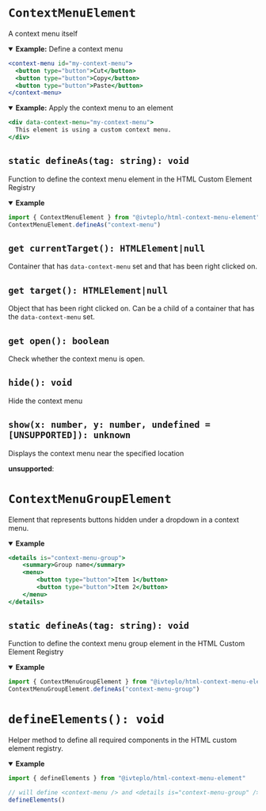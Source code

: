 # `ContextMenuElement`

A context menu itself

<details open>
<summary><b>Example:</b> Define a context menu</summary>

```jsx
<context-menu id="my-context-menu">
  <button type="button">Cut</button>
  <button type="button">Copy</button>
  <button type="button">Paste</button>
</context-menu>
```

</details>

<details open>
<summary><b>Example:</b> Apply the context menu to an element</summary>

```jsx
<div data-context-menu="my-context-menu">
  This element is using a custom context menu.
</div>
```

</details>


## `static defineAs(tag: string): void`

Function to define the context menu element in the HTML Custom Element Registry

<details open>
<summary><b>Example</b></summary>

```jsx
import { ContextMenuElement } from "@ivteplo/html-context-menu-element"
ContextMenuElement.defineAs("context-menu")
```

</details>


## `get currentTarget(): HTMLElement|null`

Container that has `data-context-menu` set
and that has been right clicked on.


## `get target(): HTMLElement|null`

Object that has been right clicked on.
Can be a child of a container that has the `data-context-menu` set.


## `get open(): boolean`

Check whether the context menu is open.


## `hide(): void`

Hide the context menu


## `show(x: number, y: number, undefined = [UNSUPPORTED]): unknown`

Displays the context menu near the specified location

**unsupported**:



# `ContextMenuGroupElement`

Element that represents buttons hidden under a dropdown in a context menu.

<details open>
<summary><b>Example</b></summary>

```jsx
<details is="context-menu-group">
    <summary>Group name</summary>
    <menu>
        <button type="button">Item 1</button>
        <button type="button">Item 2</button>
    </menu>
</details>
```

</details>


## `static defineAs(tag: string): void`

Function to define the context menu group element in the HTML Custom Element Registry

<details open>
<summary><b>Example</b></summary>

```jsx
import { ContextMenuGroupElement } from "@ivteplo/html-context-menu-element"
ContextMenuGroupElement.defineAs("context-menu-group")
```

</details>



# `defineElements(): void`

Helper method to define all required components in the HTML custom element registry.

<details open>
<summary><b>Example</b></summary>

```jsx
import { defineElements } from "@ivteplo/html-context-menu-element"

// will define <context-menu /> and <details is="context-menu-group" />
defineElements()
```

</details>
